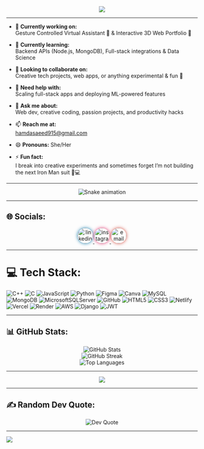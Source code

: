 <div align="center">
  <img src="https://readme-typing-svg.demolab.com?font=Fira+Code&size=24&pause=1000&color=61dafb&center=true&vCenter=true&width=440&lines=Hi+there+%F0%9F%91%8B+I'm+Hamda+Saeed;CS+Student+%40+FAST+NUCES;Developer+%7C+Dreamer" />
</div>


---

- 🔭 **Currently working on:**  
  Gesture Controlled Virtual Assistant 🤖 & Interactive 3D Web Portfolio 💫  

- 🌱 **Currently learning:**  
  Backend APIs (Node.js, MongoDB), Full-stack integrations & Data Science  

- 👯 **Looking to collaborate on:**  
  Creative tech projects, web apps, or anything experimental & fun 🌟  

- 🤔 **Need help with:**  
  Scaling full-stack apps and deploying ML-powered features  

- 💬 **Ask me about:**  
  Web dev, creative coding, passion projects, and productivity hacks  

- 📫 **Reach me at:**  
  hamdasaeed915@gmail.com  

- 😄 **Pronouns:** She/Her  

- ⚡ **Fun fact:**  
  I break into creative experiments and sometimes forget I’m not building the next Iron Man suit 🦾💻  

---
<!-- Snake Game Repo View -->


<div align="center">
  <img src="https://profile-readme-generator.com/assets/snake.svg" alt="Snake animation" />
</div>

---
## 🌐 Socials:
<p align="center">
  <a href="https://www.linkedin.com/in/hamda-ahmad-0b13b5373/" target="_blank">
    <img height="40" style="border-radius: 25px; box-shadow: 0 0 10px #0e76a8;" src="https://img.shields.io/badge/LinkedIn-%230077B5.svg?style=for-the-badge&logo=linkedin&logoColor=white" alt="linkedin"/>
  </a>
  <a href="https://instagram.com/hamda_saeed" target="_blank">
    <img height="40" style="border-radius: 25px; box-shadow: 0 0 10px #E1306C;" src="https://img.shields.io/badge/Instagram-%23E4405F.svg?style=for-the-badge&logo=instagram&logoColor=white" alt="instagram"/>
  </a>
  <a href="mailto:hamdasaeed915@gmail.com">
    <img height="40" style="border-radius: 25px; box-shadow: 0 0 10px #D44638;" src="https://img.shields.io/badge/Email-D14836?style=for-the-badge&logo=gmail&logoColor=white" alt="email"/>
  </a>
</p>


---

# 💻 Tech Stack:
![C++](https://img.shields.io/badge/c++-%2300599C.svg?style=flat&logo=c%2B%2B&logoColor=white)
![C](https://img.shields.io/badge/c-%2300599C.svg?style=flat&logo=c&logoColor=white)
![JavaScript](https://img.shields.io/badge/javascript-%23323330.svg?style=flat&logo=javascript&logoColor=%23F7DF1E)
![Python](https://img.shields.io/badge/python-3670A0?style=flat&logo=python&logoColor=ffdd54)
![Figma](https://img.shields.io/badge/figma-%23F24E1E.svg?style=flat&logo=figma&logoColor=white)
![Canva](https://img.shields.io/badge/Canva-%2300C4CC.svg?style=flat&logo=Canva&logoColor=white)
![MySQL](https://img.shields.io/badge/mysql-4479A1.svg?style=flat&logo=mysql&logoColor=white)
![MongoDB](https://img.shields.io/badge/MongoDB-%234ea94b.svg?style=flat&logo=mongodb&logoColor=white)
![MicrosoftSQLServer](https://img.shields.io/badge/Microsoft%20SQL%20Server-CC2927?style=flat&logo=microsoft%20sql%20server&logoColor=white)
![GitHub](https://img.shields.io/badge/github-%23121011.svg?style=flat&logo=github&logoColor=white)
![HTML5](https://img.shields.io/badge/html5-%23E34F26.svg?style=flat&logo=html5&logoColor=white)
![CSS3](https://img.shields.io/badge/css3-%231572B6.svg?style=flat&logo=css3&logoColor=white)
![Netlify](https://img.shields.io/badge/netlify-%23000000.svg?style=flat&logo=netlify&logoColor=#00C7B7)
![Vercel](https://img.shields.io/badge/vercel-%23000000.svg?style=flat&logo=vercel&logoColor=white)
![Render](https://img.shields.io/badge/Render-%46E3B7.svg?style=flat&logo=render&logoColor=white)
![AWS](https://img.shields.io/badge/AWS-%23FF9900.svg?style=flat&logo=amazon-aws&logoColor=white)
![Django](https://img.shields.io/badge/django-%23092E20.svg?style=flat&logo=django&logoColor=white)
![JWT](https://img.shields.io/badge/JWT-black?style=flat&logo=JSON%20web%20tokens)

---

## 📊 GitHub Stats:
<div align="center">
  <img src="https://github-readme-stats.vercel.app/api?username=Hamda-Saeed&theme=neon&hide_border=false&include_all_commits=true&count_private=true" alt="GitHub Stats" /><br/>
  <img src="https://nirzak-streak-stats.vercel.app/?user=Hamda-Saeed&theme=neon&hide_border=false" alt="GitHub Streak" /><br/>
  <img src="https://github-readme-stats.vercel.app/api/top-langs/?username=Hamda-Saeed&theme=neon&hide_border=false&layout=compact" alt="Top Languages" />
</div>

---

<div align="center">
  <img src="https://github-readme-activity-graph.vercel.app/graph?username=Hamda-Saeed&bg_color=000000&color=00ffcc&line=00ccff&point=ffffff&area=true&hide_border=true" />
</div>

---

## ✍️ Random Dev Quote:
<div align="center">
  <img src="https://quotes-github-readme.vercel.app/api?type=horizontal&theme=radical" alt="Dev Quote" />
</div>

---

[![](https://visitcount.itsvg.in/api?id=Hamda-Saeed&icon=0&color=0)](https://visitcount.itsvg.in)

<!-- Proudly created with GPRM ( https://gprm.itsvg.in ) -->

